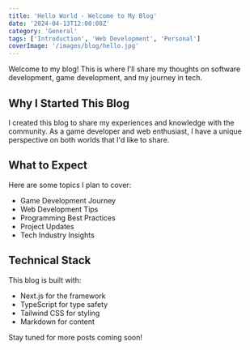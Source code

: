 ```yaml
---
title: 'Hello World - Welcome to My Blog'
date: '2024-04-13T12:00:00Z'
category: 'General'
tags: ['Introduction', 'Web Development', 'Personal']
coverImage: '/images/blog/hello.jpg'
---
```


Welcome to my blog! This is where I'll share my thoughts on software development, game development, and my journey in tech.

## Why I Started This Blog

I created this blog to share my experiences and knowledge with the community. As a game developer and web enthusiast, I have a unique perspective on both worlds that I'd like to share.

## What to Expect

Here are some topics I plan to cover:
- Game Development Journey
- Web Development Tips
- Programming Best Practices
- Project Updates
- Tech Industry Insights

## Technical Stack

This blog is built with:
- Next.js for the framework
- TypeScript for type safety
- Tailwind CSS for styling
- Markdown for content

Stay tuned for more posts coming soon! 
